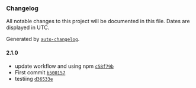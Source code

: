 ### Changelog

All notable changes to this project will be documented in this file. Dates are displayed in UTC.

Generated by [`auto-changelog`](https://github.com/CookPete/auto-changelog).

#### 2.1.0

- update workflow and using npm [`c58f79b`](https://github.com/Mustakim-Khan/joke-app/commit/c58f79b33285dd5676bdfdb95ee94331b5499373)
- First commit [`b500157`](https://github.com/Mustakim-Khan/joke-app/commit/b50015746a0070527701cc6088e8caf30136df6c)
- testiing [`d36533e`](https://github.com/Mustakim-Khan/joke-app/commit/d36533e09d3cad2181edfb40175335b0eb39e1af)
